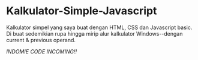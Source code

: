 # Kalkulator-Simple-Javascript

Kalkulator simpel yang saya buat dengan HTML, CSS dan Javascript basic. Di buat sedemikian rupa hingga mirip alur kalkulator Windows--dengan current & previous operand.

_INDOMIE CODE INCOMING!!_
